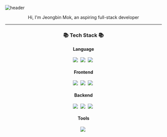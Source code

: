 ![header](https://capsule-render.vercel.app/api?type=waving&color=&height=300&section=header&text=Welcome!&fontSize=90&animation=blink&&fontColor=ffffff)

<p align="center">
  Hi, I'm Jeongbin Mok, an aspiring full-stack developer<br>
</p>
<hr>

<h3 align="center">📚 Tech Stack 📚</h3>
<div align="center">
  <h4>Language</h4>
  <img src="https://img.shields.io/badge/C++-00599C?style=flat-square&logo=C++&logoColor=white"/>&nbsp;
  <img src="https://img.shields.io/badge/Python-3776AB?style=flat-square&logo=Python&logoColor=white"/>&nbsp;
  <img src="https://img.shields.io/badge/Typescript-3178C6?style=flat-square&logo=Typescript&logoColor=white"/>&nbsp;
  <h4>Frontend</h4>
  <img src="https://img.shields.io/badge/Svelte-FF3E00?style=flat-square&logo=Svelte&logoColor=white"/>&nbsp;
  <img src="https://img.shields.io/badge/Next.js-000000?style=flat-square&logo=Next.js&logoColor=white"/>&nbsp;
  <img src="https://img.shields.io/badge/TailwindCss-06B6D4?style=flat-square&logo=TailwindCss&logoColor=white"/>&nbsp;
  <br>
  <h4>Backend</h4>
  <img src="https://img.shields.io/badge/Node.js-339933?style=flat-square&logo=Node.js&logoColor=white"/>&nbsp;
  <img src="https://img.shields.io/badge/Express-000000?style=flat-square&logo=Express&logoColor=white"/>&nbsp;
  <img src="https://img.shields.io/badge/Mysql-E6B91E?style=flat-square&logo=MySql&logoColor=white"/>&nbsp;
  <br>
  <h4>Tools</h4>
  <img src="https://img.shields.io/badge/Git-F05032?style=flat-square&logo=Git&logoColor=white"/>&nbsp;
</div>

